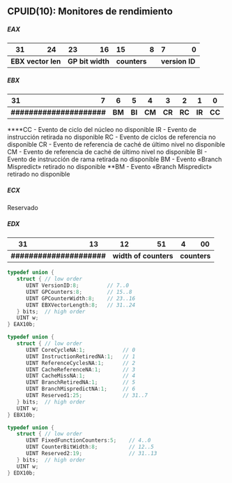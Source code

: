## CPUID(10): Monitores de rendimiento
##### EAX

| **31            24** | **23            16** | **15             8** | **7              0** |
| -------------------- | -------------------- | -------------------- | -------------------- |
| **EBX vector len**   | **GP bit width**     | **counters**         | **version ID**       |

##### EBX

| **31                                           7** | 6      | 5      | 4      | 3      | 2      | 1      | 0      |
| -------------------------------------------------- | ------ | ------ | ------ | ------ | ------ | ------ | ------ |
| **#####################**                          | **BM** | **BI** | **CM** | **CR** | **RC** | **IR** | **CC** |
****CC - Evento de ciclo del núcleo no disponible
IR - Evento de instrucción retirada no disponible
RC - Evento de ciclos de referencia no disponible
CR - Evento de referencia de caché de último nivel no disponible
CM - Evento de referencia de caché de último nivel no disponible
BI - Evento de instrucción de rama retirada no disponible
BM - Evento «Branch Mispredict» retirado no disponible **BM - Evento «Branch Mispredict» retirado no disponible

##### ECX
Reservado

##### EDX

| **31                                 13** | **12               5**1 | **4        0**0 |
| ----------------------------------------- | ----------------------- | --------------- |
| **#####################**                 | **width of counters**   | **counters**    |
```c
typedef union {
   struct { // low order
      UINT VersionID:8;         // 7..0
      UINT GPCounters:8;        // 15..8
      UINT GPCounterWidth:8;    // 23..16
      UINT EBXVectorLength:8;   // 31..24
   } bits;  // high order
   UINT w;
} EAX10b;

typedef union {
   struct { // low order
      UINT CoreCycleNA:1;            // 0
      UINT InstructionRetiredNA:1;   // 1
      UINT ReferenceCyclesNA:1;      // 2
      UINT CacheReferenceNA:1;       // 3
      UINT CacheMissNA:1;            // 4
      UINT BranchRetiredNA:1;        // 5
      UINT BranchMispredictNA:1;     // 6
      UINT Reserved1:25;             // 31..7
   } bits;  // high order
   UINT w;
} EBX10b;

typedef union {
   struct { // low order
      UINT FixedFunctionCounters:5;    // 4..0
      UINT CounterBitWidth:8;          // 12..5
      UINT Reserved2:19;               // 31..13
   } bits;  // high order
   UINT w;
} EDX10b;
```